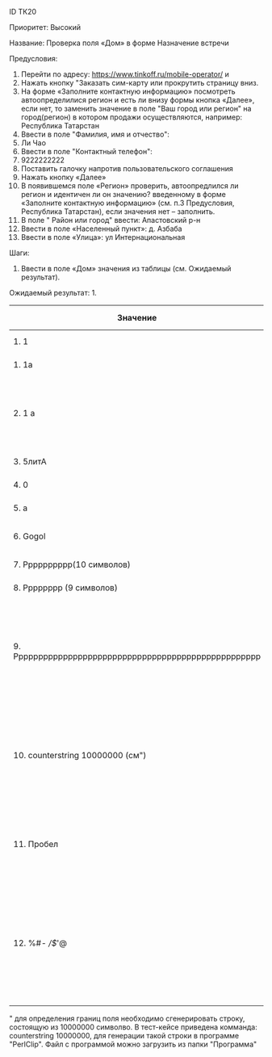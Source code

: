 ID		ТК20

Приоритет:	Высокий

Название: 	Проверка поля «Дом» в форме Назначение встречи

Предусловия:

1.	Перейти по адресу: https://www.tinkoff.ru/mobile-operator/ и 
2.	Нажать кнопку "Заказать сим-карту или прокрутить страницу вниз.
3.	На форме «Заполните контактную информацию» посмотреть автоопределилися регион и есть ли внизу формы кнопка «Далее», если нет, то заменить значение в поле "Ваш город или регион" на город(регион) в котором продажи осуществляются, например: Республика Татарстан
4.	Ввести в поле "Фамилия, имя и отчество": 
5.	Ли Чао
6.	Ввести в поле "Контактный телефон": 
7.	9222222222
8.	Поставить галочку напротив пользовательского соглашения 
9.	Нажать кнопку «Далее»
10.	В появившемся поле «Регион» проверить, автоопредлился ли регион и идентичен ли он значению? введенному в форме «Заполните контактную информацию» (см. п.3 Предусловия, Республика Татарстан), если значения нет – заполнить.
11.	В поле " Район или город" ввести: Апастовский р-н
12.	Ввести в поле «Населенный пункт»: д. Азбаба
13.	Ввести в поле «Улица»: ул Интернациональная

Шаги:
1.	Ввести в поле «Дом» значения из таблицы (см. Ожидаемый результат).

Ожидаемый результат:
1.	

|    Значение                                              |    Ожидаемый результат                                                                                                             |
|----------------------------------------------------------|------------------------------------------------------------------------------------------------------------------------------------|
|    1. 1                                                     |    Ввод корректен                                                                                                                  |
|    1. 1а                                                    |    Ввод корректен                                                                                                                  |
|   2. 1 а                                                   |    Ввод не корректен, сообщение: Номер может состоять   из цифр и русских букв                                                     |
|   3. 5литА                                                 |    Ввод корректен                                                                                                                  |
|   4. 0                                                     |    Ввод корректен                                                                                                                  |
|   5. а                                                     |    Ввод корректен                                                                                                                  |
|   6. Gogol                                                 |    Результат: Пщпщд. Ввод корректен,                                                                                               |
|   7. Рррррррррр(10 символов)                               |    Ввод корректен                                                                                                                  |
|   8. Рррррррр (9 символов)                                 |    Ввод корректен                                                                                                                  |
|    9. Рррррррррррррррррррррррррррррррррррррррррррррррррр    |    Ввод не корректен, система выведет сообщение:   Максимальное количество символов – 10   Строка не обрезалась                    |
|   10. counterstring 10000000   (см")                              |    Ввод не корректен, система выведет сообщение:   Максимальное количество символов – 10   Строка не обрезалась                    |
|   11. Пробел                                                |    Ввод не корректен, система выведет сообщение:   Укажите номер дома                                                              |
|    12. %#*- /$*'@                                            |    Система позволит ввести символы. Ввод не корректен,   система выведет сообщение: Номер может состоять из цифр и русских букв    |



" для определения границ поля необходимо сгенерировать строку, состоящую из 10000000 символво. В тест-кейсе приведена комманда: counterstring 10000000, для генерации такой строки в программе "PerlClip". Файл с программой можно загрузить из папки "Программа"
